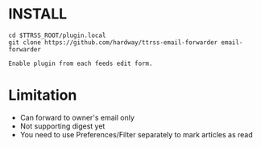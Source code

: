 # INSTALL

```
cd $TTRSS_ROOT/plugin.local
git clone https://github.com/hardway/ttrss-email-forwarder email-forwarder

Enable plugin from each feeds edit form.
```

# Limitation
* Can forward to owner's email only
* Not supporting digest yet
* You need to use Preferences/Filter separately to mark articles as read
